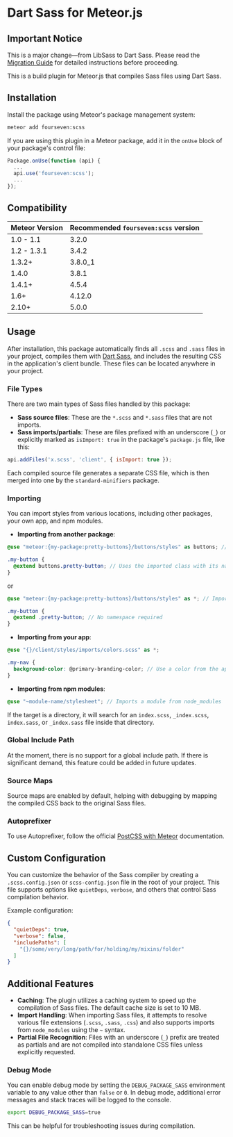 # Dart Sass for Meteor.js

## Important Notice

This is a major change—from LibSass to Dart Sass. Please read the [Migration Guide](MIGRATION-GUIDE.md) for detailed instructions before proceeding.

This is a build plugin for Meteor.js that compiles Sass files using Dart Sass.

## Installation

Install the package using Meteor's package management system:

```bash
meteor add fourseven:scss
```

If you are using this plugin in a Meteor package, add it in the `onUse` block of your package's control file:

```javascript
Package.onUse(function (api) {
  ...
  api.use('fourseven:scss');
  ...
});
```

## Compatibility

| Meteor Version | Recommended `fourseven:scss` version |
| ---------------| ------------------------------------ |
| 1.0 - 1.1      | 3.2.0                                |
| 1.2 - 1.3.1    | 3.4.2                                |
| 1.3.2+         | 3.8.0_1                              |
| 1.4.0          | 3.8.1                                |
| 1.4.1+         | 4.5.4                                |
| 1.6+           | 4.12.0                               |
| 2.10+          | 5.0.0                                |

## Usage

After installation, this package automatically finds all `.scss` and `.sass` files in your project, compiles them with [Dart Sass](https://www.npmjs.com/package/sass), and includes the resulting CSS in the application's client bundle. These files can be located anywhere in your project.

### File Types

There are two main types of Sass files handled by this package:

- **Sass source files**: These are the `*.scss` and `*.sass` files that are not imports.
- **Sass imports/partials**: These are files prefixed with an underscore (`_`) or explicitly marked as `isImport: true` in the package's `package.js` file, like this:

```javascript
api.addFiles('x.scss', 'client', { isImport: true });
```

Each compiled source file generates a separate CSS file, which is then merged into one by the `standard-minifiers` package.

### Importing

You can import styles from various locations, including other packages, your own app, and npm modules.

- **Importing from another package**:

```scss
@use "meteor:{my-package:pretty-buttons}/buttons/styles" as buttons; // Assigns a namespace "buttons"

.my-button {
  @extend buttons.pretty-button; // Uses the imported class with its namespace
}
```

or

```scss
@use "meteor:{my-package:pretty-buttons}/buttons/styles" as *; // Imports everything into the global scope

.my-button {
  @extend .pretty-button; // No namespace required
}
```

- **Importing from your app**:

```scss
@use "{}/client/styles/imports/colors.scss" as *;

.my-nav {
  background-color: @primary-branding-color; // Use a color from the app's style palette
}
```

- **Importing from npm modules**:

```scss
@use "~module-name/stylesheet"; // Imports a module from node_modules
```

If the target is a directory, it will search for an `index.scss`, `_index.scss`, `index.sass`, or `_index.sass` file inside that directory.

### Global Include Path

At the moment, there is no support for a global include path. If there is significant demand, this feature could be added in future updates.

### Source Maps

Source maps are enabled by default, helping with debugging by mapping the compiled CSS back to the original Sass files.

### Autoprefixer

To use Autoprefixer, follow the official [PostCSS with Meteor](https://docs.meteor.com/packages/standard-minifier-css.html#standard-minifier-css) documentation.

## Custom Configuration

You can customize the behavior of the Sass compiler by creating a `.scss.config.json` or `scss-config.json` file in the root of your project. This file supports options like `quietDeps`, `verbose`, and others that control Sass compilation behavior.

Example configuration:

```json
{
  "quietDeps": true,
  "verbose": false,
  "includePaths": [
    "{}/some/very/long/path/for/holding/my/mixins/folder"
  ]
}
```

## Additional Features

- **Caching**: The plugin utilizes a caching system to speed up the compilation of Sass files. The default cache size is set to 10 MB.
- **Import Handling**: When importing Sass files, it attempts to resolve various file extensions (`.scss`, `.sass`, `.css`) and also supports imports from `node_modules` using the `~` syntax.
- **Partial File Recognition**: Files with an underscore (`_`) prefix are treated as partials and are not compiled into standalone CSS files unless explicitly requested.

### Debug Mode

You can enable debug mode by setting the `DEBUG_PACKAGE_SASS` environment variable to any value other than `false` or `0`. In debug mode, additional error messages and stack traces will be logged to the console.

```bash
export DEBUG_PACKAGE_SASS=true
```

This can be helpful for troubleshooting issues during compilation.
